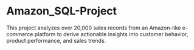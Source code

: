 # Amazon_SQL-Project
This project analyzes over 20,000 sales records from an Amazon-like e-commerce platform to derive actionable insights into customer behavior, product performance, and sales trends. 
